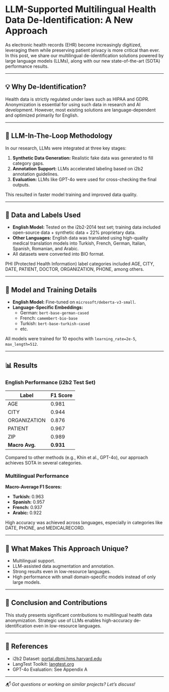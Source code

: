 # LLM-Supported Multilingual Health Data De-Identification: A New Approach

As electronic health records (EHR) become increasingly digitized, leveraging them while preserving patient privacy is more critical than ever. In this post, we share our multilingual de-identification solutions powered by large language models (LLMs), along with our new state-of-the-art (SOTA) performance results.

---

## 💡 Why De-Identification?

Health data is strictly regulated under laws such as HIPAA and GDPR. Anonymization is essential for using such data in research and AI development. However, most existing solutions are language-dependent and optimized primarily for English.

---

## 🧠 LLM-In-The-Loop Methodology

In our research, LLMs were integrated at three key stages:

1. **Synthetic Data Generation:** Realistic fake data was generated to fill category gaps.
2. **Annotation Support:** LLMs accelerated labeling based on i2b2 annotation guidelines.
3. **Evaluation:** LLMs like GPT-4o were used for cross-checking the final outputs.

This resulted in faster model training and improved data quality.

---

## 🧾 Data and Labels Used

- **English Model:** Tested on the i2b2-2014 test set; training data included open-source data + synthetic data + 22% proprietary data.
- **Other Languages:** English data was translated using high-quality medical translation models into Turkish, French, German, Italian, Spanish, Romanian, and Arabic.
- All datasets were converted into BIO format.

PHI (Protected Health Information) label categories included AGE, CITY, DATE, PATIENT, DOCTOR, ORGANIZATION, PHONE, among others.

---

## 🔬 Model and Training Details

- **English Model:** Fine-tuned on `microsoft/deberta-v3-small`.
- **Language-Specific Embeddings:**
  - German: `bert-base-german-cased`
  - French: `camembert-bio-base`
  - Turkish: `bert-base-turkish-cased`
  - etc.

All models were trained for 10 epochs with `learning_rate=2e-5`, `max_length=512`.

---

## 📊 Results

### English Performance (i2b2 Test Set)

| Label         | F1 Score |
|---------------|----------|
| AGE           | 0.981    |
| CITY          | 0.944    |
| ORGANIZATION  | 0.876    |
| PATIENT       | 0.967    |
| ZIP           | 0.989    |
| **Macro Avg.**| **0.931**|

Compared to other methods (e.g., Khin et al., GPT-4o), our approach achieves SOTA in several categories.

### Multilingual Performance

**Macro-Average F1 Scores:**

- **Turkish:** 0.963  
- **Spanish:** 0.957  
- **French:** 0.937  
- **Arabic:** 0.922  

High accuracy was achieved across languages, especially in categories like DATE, PHONE, and MEDICALRECORD.

---

## 🧩 What Makes This Approach Unique?

- Multilingual support.
- LLM-assisted data augmentation and annotation.
- Strong results even in low-resource languages.
- High performance with small domain-specific models instead of only large models.

---

## 📌 Conclusion and Contributions

This study presents significant contributions to multilingual health data anonymization. Strategic use of LLMs enables high-accuracy de-identification even in low-resource languages.

---

## 🔗 References

- i2b2 Dataset: [portal.dbmi.hms.harvard.edu](https://portal.dbmi.hms.harvard.edu)  
- LangTest Toolkit: [langtest.org](https://langtest.org/)  
- GPT-4o Evaluation: See Appendix A  

---

*📬 Got questions or working on similar projects? Let’s discuss!*
